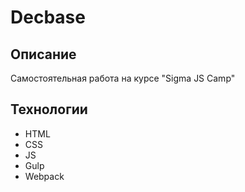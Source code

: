 # Decbase

## Описание
Самостоятельная работа на курсе "Sigma JS Camp"

## Технологии
- HTML
- CSS
- JS
- Gulp
- Webpack
